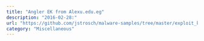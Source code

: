 ```yaml
---
title: "Angler EK from Alexu.edu.eg"
description: "2016-02-28:"
url: "https://github.com/jstrosch/malware-samples/tree/master/exploit_kits/2016/angler/February"
category: "Miscellaneous"
---
```

